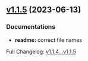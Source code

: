 ## [v1.1.5](https://github.com/ansidev/sample-gitflow-release-workflows/compare/v1.1.4...v1.1.5) (2023-06-13)

### Documentations

- **readme:** correct file names

Full Changelog: [v1.1.4...v1.1.5](https://github.com/ansidev/sample-gitflow-release-workflows/compare/v1.1.4...v1.1.5)
